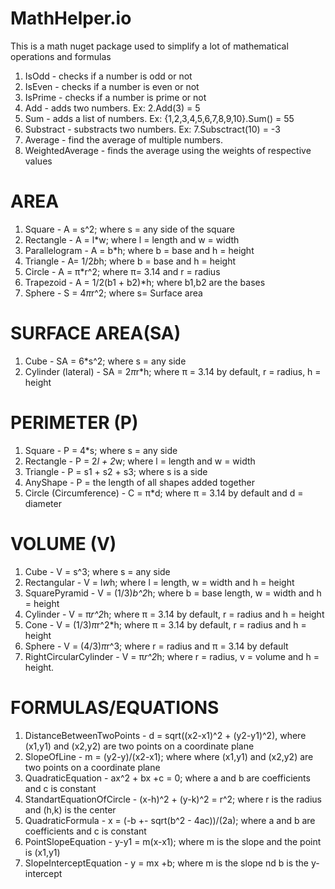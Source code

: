 # MathHelper.io
This is a math nuget package used to simplify a lot of mathematical operations and formulas

1. IsOdd - checks if a number is odd or not
2. IsEven - checks if a number is even or not
3. IsPrime - checks if a number is prime or not
4. Add - adds two numbers. Ex: 2.Add(3) = 5
5. Sum - adds a list of numbers. Ex: {1,2,3,4,5,6,7,8,9,10}.Sum() = 55
6. Substract - substracts two numbers. Ex: 7.Subsctract(10) = -3
7. Average - find the average of multiple numbers.
8. WeightedAverage - finds the average using the weights of respective values

# AREA
1. Square - A = s^2; where s = any side of the square
2. Rectangle - A = l*w; where l = length and w = width
3. Parallelogram - A = b*h; where b = base and h = height
4. Triangle - A= 1/2*b*h; where b = base and h = height
5. Circle - A = π*r^2; where π= 3.14 and r = radius
6. Trapezoid - A = 1/2(b1 + b2)*h; where b1,b2 are the bases
7. Sphere - S = 4*π*r^2; where s= Surface area

# SURFACE AREA(SA)
1. Cube - SA = 6*s^2; where s = any side
2. Cylinder (lateral) - SA = 2*π*r*h; where π = 3.14 by default, r = radius, h = height

# PERIMETER (P)
1. Square - P = 4*s; where s = any side
2. Rectangle - P = 2*l + 2*w; where l = length and w = width
3. Triangle - P = s1 + s2 + s3; where s is a side
4. AnyShape - P = the length of all shapes added together
5. Circle (Circumference) - C = π*d; where π = 3.14 by default and d = diameter

# VOLUME (V)
1. Cube - V = s^3; where s = any side
2. Rectangular - V = l*w*h; where l = length, w = width and h = height
3. SquarePyramid - V = (1/3)*b^2*h; where b = base length, w = width and h = height
4. Cylinder - V = π*r^2*h; where π = 3.14 by default, r = radius and h = height
5. Cone - V = (1/3)*π*r^2*h; where π = 3.14 by default, r = radius and h = height
6. Sphere - V = (4/3)*π*r^3; where r = radius and π = 3.14 by default
7. RightCircularCylinder - V = π*r^2*h; where r = radius, v = volume and h = height.

# FORMULAS/EQUATIONS
1. DistanceBetweenTwoPoints - d = sqrt((x2-x1)^2 + (y2-y1)^2), where (x1,y1) and (x2,y2) are two points on a coordinate plane
2. SlopeOfLine - m = (y2-y)/(x2-x1); where where (x1,y1) and (x2,y2) are two points on a coordinate plane
3. QuadraticEquation - ax^2 + bx +c = 0; where a and b are coefficients and c is constant
4. StandartEquationOfCircle - (x-h)^2 + (y-k)^2 = r^2; where r is the radius and (h,k) is the center
5. QuadraticFormula - x = (-b +- sqrt(b^2 - 4ac))/(2a); where a and b are coefficients and c is constant
6. PointSlopeEquation - y-y1 = m(x-x1); where m is the slope and the point is (x1,y1)
7. SlopeInterceptEquation - y = mx +b; where m is the slope nd b is the y-intercept












